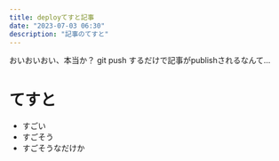 ```yaml
---
title: deployてすと記事
date: "2023-07-03 06:30"
description: "記事のてすと"
---
```


おいおいおい、本当か？
git push するだけで記事がpublishされるなんて...
# てすと
- すごい
- すごそう
- すごそうなだけか